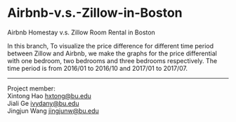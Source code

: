# Airbnb-v.s.-Zillow-in-Boston
Airbnb Homestay v.s. Zillow Room Rental in Boston


In this branch, To visualize the price difference for different time period between Zillow and Airbnb, we make the graphs for the price differential with one bedroom, two bedrooms and three bedrooms respectively.<pr/>
The time period is from 2016/01 to 2016/10 and 2017/01 to 2017/07.

______________________________________________
Project member:<br/> 
Xintong Hao  hxtong@bu.edu<br/>
Jiali Ge  ivydany@bu.edu<br/>
Jingjun Wang  jingjunw@bu.edu<br/>
